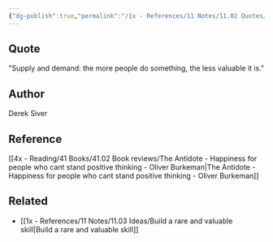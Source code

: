 ```yaml
---
{"dg-publish":true,"permalink":"/1x - References/11 Notes/11.02 Quotes/Supply and demand - the more people do something, the less valuable it is - Derek Siver/","title":"Supply and demand - the more people do something, the less valuable it is - Derek Siver","noteIcon":"","created":"2023-11-30T19:13:59.000+03:00","updated":"2024-02-14T20:18:38.818+03:00"}
---
```



## Quote
"Supply and demand: the more people do something, the less valuable it is."

## Author
Derek Siver

## Reference
[[4x - Reading/41 Books/41.02 Book reviews/The Antidote - Happiness for people who cant stand positive thinking - Oliver Burkeman\|The Antidote - Happiness for people who cant stand positive thinking - Oliver Burkeman]]

## Related
- [[1x - References/11 Notes/11.03 Ideas/Build a rare and valuable skill\|Build a rare and valuable skill]]